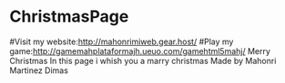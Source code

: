 # ChristmasPage
#Visit my website:http://mahonrimiweb.gear.host/
#Play my game:http://gamemahplataformajh.ueuo.com/gamehtml5mahj/
Merry Christmas 
In this page i whish you a marry christmas 
Made by Mahonri Martinez Dimas
